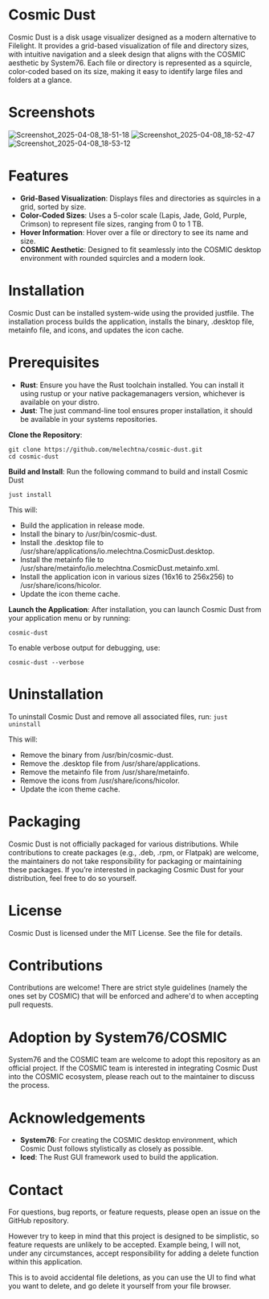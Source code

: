 # Cosmic Dust

Cosmic Dust is a disk usage visualizer designed as a modern alternative to Filelight. It provides a grid-based visualization of file and directory sizes, with intuitive navigation and a sleek design that aligns with the COSMIC aesthetic by System76. Each file or directory is represented as a squircle, color-coded based on its size, making it easy to identify large files and folders at a glance.

# Screenshots
![Screenshot_2025-04-08_18-51-18](https://github.com/user-attachments/assets/8033c1ca-ee73-4ba7-96f1-211933c75780)
![Screenshot_2025-04-08_18-52-47](https://github.com/user-attachments/assets/c15c6a28-a652-4f22-8ff7-a1b9f1f2c497)
![Screenshot_2025-04-08_18-53-12](https://github.com/user-attachments/assets/14cab54d-e830-4aa8-946a-6dc9c3dcbb95)

# Features
- **Grid-Based Visualization**: Displays files and directories as squircles in a grid, sorted by size.
- **Color-Coded Sizes**: Uses a 5-color scale (Lapis, Jade, Gold, Purple, Crimson) to represent file sizes, ranging from 0 to 1 TB.
- **Hover Information**: Hover over a file or directory to see its name and size.
- **COSMIC Aesthetic**: Designed to fit seamlessly into the COSMIC desktop environment with rounded squircles and a modern look.

# Installation
Cosmic Dust can be installed system-wide using the provided justfile. The installation process builds the application, installs the binary, .desktop file, metainfo file, and icons, and updates the icon cache.

# Prerequisites
- **Rust**: Ensure you have the Rust toolchain installed. You can install it using rustup or your native packagemanagers version, whichever is available on your distro.
- **Just**: The just command-line tool ensures proper installation, it should be available in your systems repositories.


**Clone the Repository**:

```
git clone https://github.com/melechtna/cosmic-dust.git
cd cosmic-dust
```
**Build and Install**: Run the following command to build and install Cosmic Dust
``` 
just install
```
This will:

- Build the application in release mode.
- Install the binary to /usr/bin/cosmic-dust.
- Install the .desktop file to /usr/share/applications/io.melechtna.CosmicDust.desktop.
- Install the metainfo file to /usr/share/metainfo/io.melechtna.CosmicDust.metainfo.xml.
- Install the application icon in various sizes (16x16 to 256x256) to /usr/share/icons/hicolor.
- Update the icon theme cache.

**Launch the Application**: After installation, you can launch Cosmic Dust from your application menu or by running:
```
cosmic-dust
```
To enable verbose output for debugging, use:
```
cosmic-dust --verbose
```
# Uninstallation
To uninstall Cosmic Dust and remove all associated files, run:
```just uninstall```

This will:

- Remove the binary from /usr/bin/cosmic-dust.
- Remove the .desktop file from /usr/share/applications.
- Remove the metainfo file from /usr/share/metainfo.
- Remove the icons from /usr/share/icons/hicolor.
- Update the icon theme cache.
# Packaging
Cosmic Dust is not officially packaged for various distributions. While contributions to create packages (e.g., .deb, .rpm, or Flatpak) are welcome, the maintainers do not take responsibility for packaging or maintaining these packages. If you’re interested in packaging Cosmic Dust for your distribution, feel free to do so yourself.

# License
Cosmic Dust is licensed under the MIT License. See the  file for details.

# Contributions
Contributions are welcome! There are strict style guidelines (namely the ones set by COSMIC) that will be enforced and adhere'd to when accepting pull requests.

# Adoption by System76/COSMIC
System76 and the COSMIC team are welcome to adopt this repository as an official project. If the COSMIC team is interested in integrating Cosmic Dust into the COSMIC ecosystem, please reach out to the maintainer to discuss the process.

# Acknowledgements
- **System76**: For creating the COSMIC desktop environment, which Cosmic Dust follows stylistically as closely as possible.
- **Iced**: The Rust GUI framework used to build the application.

# Contact
For questions, bug reports, or feature requests, please open an issue on the GitHub repository. 

However try to keep in mind that this project is designed to be simplistic, so feature requests are unlikely to be accepted. Example being, I will not, under any circumstances, accept responsibility for adding a delete function within this application.

This is to avoid accidental file deletions, as you can use the UI to find what you want to delete, and go delete it yourself from your file browser.
